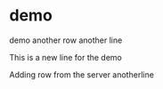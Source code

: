 # demo
demo
another row
another line

This is a new line for the demo

Adding row from the server
anotherline
